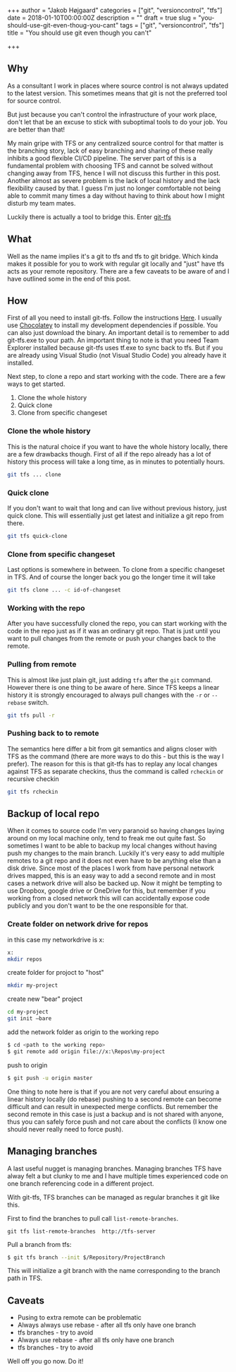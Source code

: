 +++
author = "Jakob Højgaard"
categories = ["git", "versioncontrol", "tfs"]
date = 2018-01-10T00:00:00Z
description = ""
draft = true
slug = "you-should-use-git-even-thoug-you-cant"
tags = ["git", "versioncontrol", "tfs"]
title = "You should use git even though you can't"

+++

## Why

As a consultant I work in places where source control is not always updated to the latest version. This sometimes means that git is not the preferred tool for source control.

But just because you can't control the infrastructure of your work place, don't let that be an excuse to stick with suboptimal tools to do your job. You are better than that!

My main gripe with  TFS or any centralized source control for that matter is the branching story, lack of easy branching and sharing of these really inhibits a good flexible CI/CD pipeline. The server part of this is a fundamental problem with choosing TFS and cannot be solved without changing away from TFS, hence I will not discuss this further in this post. Another almost as severe problem is the lack of local history and the lack flexibility caused by that. I guess I'm just no longer comfortable not being able to commit many times a day without having to think about how I might disturb my team mates.

Luckily there is actually a tool to bridge this. Enter [git-tfs](http://git-tfs.com/)

## What

Well as the name implies it's a git to tfs and tfs to git bridge. Which kinda makes it possible for you to work with regular git locally and "just" have tfs acts as your remote repository. There are a few caveats to be aware of and I have outlined some in the end of this post.

## How

First of all you need to install git-tfs. Follow the instructions [Here](https://github.com/git-tfs/git-tfs). I usually use [Chocolatey](https://chocolatey.org/) to install my development dependencies if possible. You can also just download the binary. An important detail is to remember to add git-tfs.exe to your path.
An important thing to note is that you need Team Explorer installed because git-tfs uses tf.exe to sync back to tfs. But if you are already using Visual Studio (not Visual Studio Code) you already have it installed.

Next step, to clone a repo and start working with the code. There are a few ways to get started.

1. Clone the whole history
1. Quick clone
1. Clone from specific changeset

### Clone the whole history

This is the natural choice if you want to have the whole history locally, there are a few drawbacks though. First of all if the repo already has a lot of history this process will take a long time, as in minutes to potentially hours.

```bash
git tfs ... clone
```

### Quick clone

If you don't want to wait that long and can live without previous history, just quick clone. This will essentially just get latest and initialize a git repo from there.

```bash
git tfs quick-clone
```

### Clone from specific changeset

Last options is somewhere in between. To clone from a specific changeset in TFS. And of course the longer back you go the longer time it will take

```bash
git tfs clone ... -c id-of-changeset
```

### Working with the repo

After you have successfully cloned the repo, you can start working with the code in the repo just as if it was an ordinary git repo. That is just until you want to pull changes from the remote or push your changes back to the remote.

### Pulling from remote

This is almost like just plain git, just adding `tfs` after the `git` command. However there is one thing to be aware of here. Since TFS keeps a linear history it is strongly encouraged to always pull changes with the `-r` or `--rebase` switch.

```bash
git tfs pull -r
```

### Pushing back to to remote

The semantics here differ a bit from git semantics and aligns closer with TFS as the command (there are more ways to do this - but this is the way I prefer). The reason for this is that git-tfs has to replay any local changes against TFS as separate checkins, thus the command is called `rcheckin` or recursive checkin

```bash
git tfs rcheckin
```


## Backup of local repo

When it comes to source code I'm very paranoid so having changes laying around on my local machine only, tend to freak me out quite fast. So sometimes I want to be able to backup my local changes without having push my changes to the main branch. Luckily it's very easy to add multiple remotes to a git repo and it does not even have to be anything else than a disk drive. Since most of the places I work from have personal network drives mapped, this is an easy way to add a second remote and in most cases a network drive will also be backed up. Now it might be tempting to use Dropbox, google drive or OneDrive for this, but remember if you working from a closed network this will can accidentally expose code publicly and you don't want to be the one responsible for that.


### Create folder on network drive for repos

in this case my networkdrive is x:

```bash
x:
mkdir repos
```

create folder for projoct to "host"

```bash
mkdir my-project
```

create new "bear" project

```bash
cd my-project
git init —bare
```

add the network folder as origin to the working repo

```bash
$ cd <path to the working repo>
$ git remote add origin file://x:\Repos\my-project
```

push to origin

```bash
$ git push -u origin master
```

One thing to note here is that if you are not very careful about ensuring a linear history locally (do rebase) pushing to a second remote can become difficult and can result in unexpected merge conflicts. But remember the second remote in this case is just a backup and is not shared with anyone, thus you can safely force push and not care about the conflicts (I know one should never really need to force push).


## Managing branches

A last useful nugget is managing branches. Managing branches TFS have alway felt a but clunky to me and I have multiple times experienced code on one branch referencing code in a different project.

With git-tfs, TFS branches can be managed as regular branches it git like this.

First to find the branches to pull call `list-remote-branches`.

```
git tfs list-remote-branches  http://tfs-server
```

Pull a branch from tfs:

```bash
$ git tfs branch --init $/Repository/ProjectBranch
```

This will initialize a git branch with the name corresponding to the branch path in TFS.


## Caveats

- Pusing to extra remote can be problematic
- Always always use rebase - after all tfs only have one branch
- tfs branches - try to avoid
- Always use rebase - after all tfs only have one branch
- tfs branches - try to avoid


Well off you go now. Do it!

